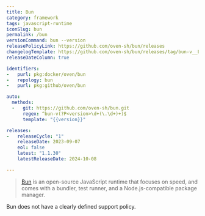 ```yaml
---
title: Bun
category: framework
tags: javascript-runtime
iconSlug: bun
permalink: /bun
versionCommand: bun --version
releasePolicyLink: https://github.com/oven-sh/bun/releases
changelogTemplate: https://github.com/oven-sh/bun/releases/tag/bun-v__LATEST__
releaseDateColumn: true

identifiers:
-   purl: pkg:docker/oven/bun
-   repology: bun
-   purl: pkg:github/oven/bun

auto:
  methods:
  -   git: https://github.com/oven-sh/bun.git
      regex: ^bun-v(?P<version>\d+(\.\d+)+)$
      template: "{{version}}"

releases:
-   releaseCycle: "1"
    releaseDate: 2023-09-07
    eol: false
    latest: "1.1.30"
    latestReleaseDate: 2024-10-08

---
```


> [Bun](https://bun.sh/) is an open-source JavaScript runtime that focuses on speed,
and comes with a bundler, test runner, and a Node.js-compatible package manager.

Bun does not have a clearly defined support policy.
